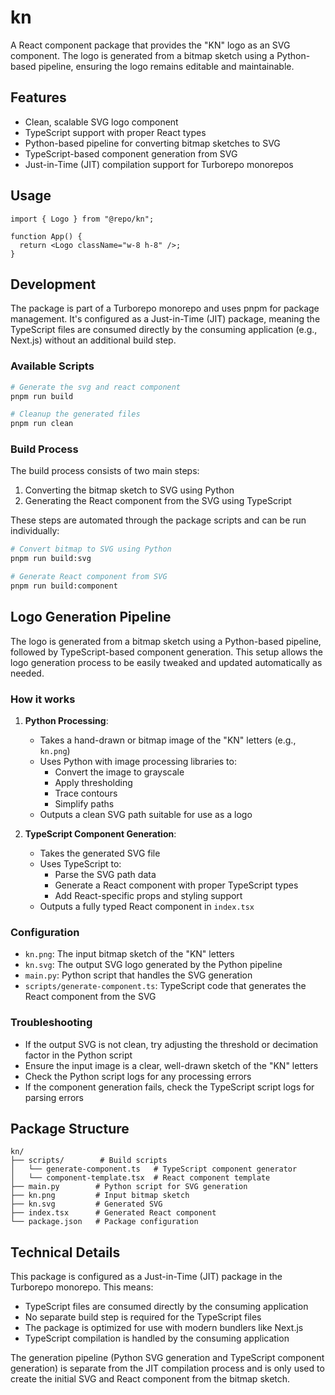 # kn

A React component package that provides the "KN" logo as an SVG component. The logo is generated from a bitmap sketch using a Python-based pipeline, ensuring the logo remains editable and maintainable.

## Features

- Clean, scalable SVG logo component
- TypeScript support with proper React types
- Python-based pipeline for converting bitmap sketches to SVG
- TypeScript-based component generation from SVG
- Just-in-Time (JIT) compilation support for Turborepo monorepos

## Usage

```tsx
import { Logo } from "@repo/kn";

function App() {
  return <Logo className="w-8 h-8" />;
}
```

## Development

The package is part of a Turborepo monorepo and uses pnpm for package management. It's configured as a Just-in-Time (JIT) package, meaning the TypeScript files are consumed directly by the consuming application (e.g., Next.js) without an additional build step.

### Available Scripts

```bash
# Generate the svg and react component
pnpm run build

# Cleanup the generated files
pnpm run clean
```

### Build Process

The build process consists of two main steps:

1. Converting the bitmap sketch to SVG using Python
2. Generating the React component from the SVG using TypeScript

These steps are automated through the package scripts and can be run individually:

```bash
# Convert bitmap to SVG using Python
pnpm run build:svg

# Generate React component from SVG
pnpm run build:component
```

## Logo Generation Pipeline

The logo is generated from a bitmap sketch using a Python-based pipeline, followed by TypeScript-based component generation. This setup allows the logo generation process to be easily tweaked and updated automatically as needed.

### How it works

1. **Python Processing**:

   - Takes a hand-drawn or bitmap image of the "KN" letters (e.g., `kn.png`)
   - Uses Python with image processing libraries to:
     - Convert the image to grayscale
     - Apply thresholding
     - Trace contours
     - Simplify paths
   - Outputs a clean SVG path suitable for use as a logo

2. **TypeScript Component Generation**:
   - Takes the generated SVG file
   - Uses TypeScript to:
     - Parse the SVG path data
     - Generate a React component with proper TypeScript types
     - Add React-specific props and styling support
   - Outputs a fully typed React component in `index.tsx`

### Configuration

- `kn.png`: The input bitmap sketch of the "KN" letters
- `kn.svg`: The output SVG logo generated by the Python pipeline
- `main.py`: Python script that handles the SVG generation
- `scripts/generate-component.ts`: TypeScript code that generates the React component from the SVG

### Troubleshooting

- If the output SVG is not clean, try adjusting the threshold or decimation factor in the Python script
- Ensure the input image is a clear, well-drawn sketch of the "KN" letters
- Check the Python script logs for any processing errors
- If the component generation fails, check the TypeScript script logs for parsing errors

## Package Structure

```
kn/
├── scripts/        # Build scripts
│   └── generate-component.ts   # TypeScript component generator
│   └── component-template.tsx  # React component template
├── main.py        # Python script for SVG generation
├── kn.png         # Input bitmap sketch
├── kn.svg         # Generated SVG
├── index.tsx      # Generated React component
└── package.json   # Package configuration
```

## Technical Details

This package is configured as a Just-in-Time (JIT) package in the Turborepo monorepo. This means:

- TypeScript files are consumed directly by the consuming application
- No separate build step is required for the TypeScript files
- The package is optimized for use with modern bundlers like Next.js
- TypeScript compilation is handled by the consuming application

The generation pipeline (Python SVG generation and TypeScript component generation) is separate from the JIT compilation process and is only used to create the initial SVG and React component from the bitmap sketch.
